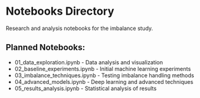 # Notebooks Directory

Research and analysis notebooks for the imbalance study.

## Planned Notebooks:
- 01_data_exploration.ipynb - Data analysis and visualization
- 02_baseline_experiments.ipynb - Initial machine learning experiments  
- 03_imbalance_techniques.ipynb - Testing imbalance handling methods
- 04_advanced_models.ipynb - Deep learning and advanced techniques
- 05_results_analysis.ipynb - Statistical analysis of results
